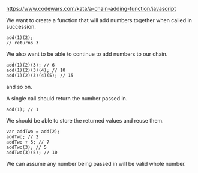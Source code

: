 https://www.codewars.com/kata/a-chain-adding-function/javascript

We want to create a function that will add numbers together when called in succession.
```
add(1)(2);
// returns 3
```
We also want to be able to continue to add numbers to our chain.
```
add(1)(2)(3); // 6
add(1)(2)(3)(4); // 10
add(1)(2)(3)(4)(5); // 15
```
and so on.

A single call should return the number passed in.
```
add(1); // 1
```
We should be able to store the returned values and reuse them.
```
var addTwo = add(2);
addTwo; // 2
addTwo + 5; // 7
addTwo(3); // 5
addTwo(3)(5); // 10
```
We can assume any number being passed in will be valid whole number.